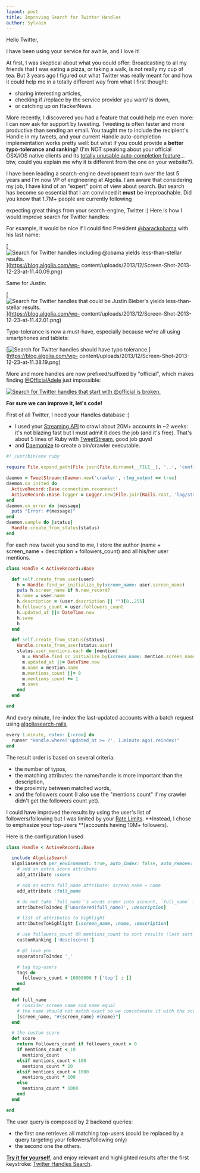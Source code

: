 ```yaml
---
layout: post
title: Improving Search for Twitter Handles
author: Sylvain
---
```


Hello Twitter,

I have been using your service for awhile, and I love it!

At first, I was skeptical about what you could offer: Broadcasting to all my
friends that I was eating a pizza, or taking a walk, is not really my cup of
tea. But 3 years ago I figured out what Twitter was really meant for and how
it could help me in a totally different way from what I first thought:

  * sharing interesting articles,
  * checking if /replace by the service provider you want/ is down,
  * or catching up on HackerNews.

More recently, I discovered you had a feature that could help me even more: I
can now ask for support by tweeting. Tweeting is often faster and more
productive than sending an email. You taught me to include the recipient's
Handle in my tweets, and your current Handle auto-completion implementation
works pretty well: but what if you could provide a **better typo-tolerance and
ranking**? (I'm NOT speaking about your official OSX/iOS native clients and
its [totally unusable auto-completion feature][1]... btw, could you explain me why it
is different from the one on your website?).

I have been leading a search-engine development team over the last 5 years and
I'm now VP of engineering at Algolia. I am aware that considering my job, I
have kind of an "expert" point of view about search. But search has become so
essential that I am convinced it __must__ be irreproachable. Did you know
that 1.7M+ people are currently following

expecting great things from your search-engine, Twitter :) Here is how I would
improve search for Twitter handles:

For example, it would be nice if I could find President
[@barackobama][2] with his last name:

[![Search for Twitter handles including @obama yields less-than-stellar
results.][3]](https://blog.algolia.com/wp-
content/uploads/2013/12/Screen-Shot-2013-12-23-at-11.40.09.png)

Same for Justin:

[![Search for Twitter handles that could be Justin Bieber's yields less-than-
stellar results.][4]](https://blog.algolia.com/wp-
content/uploads/2013/12/Screen-Shot-2013-12-23-at-11.42.01.png)

Typo-tolerance is now a must-have, especially because we're all using
smartphones and tablets:

[![Search for Twitter handles should have typo tolerance.][5]](https://blog.algolia.com/wp-
content/uploads/2013/12/Screen-Shot-2013-12-23-at-11.38.19.png)

More and more handles are now prefixed/suffixed by "official", which makes
finding [@OfficialAdele][6] just impossible:

[![Search for Twitter handles that start with @official is broken.][7]](https://blog.algolia.com/wp-content/uploads/2013/12/Screen-Shot-2013-12-23-at-11.47.52.png)

**For sure we can improve it, let's code!**

First of all Twitter, I need your Handles database :)

  * I used your [Streaming API][8] to crawl about 20M+ accounts in ~2 weeks: it's not blazing fast but I must admit it does the job (and it's free). That's about 5 lines of Ruby with [TweetStream][9], good job guys!
  * and [Daemonize][10] to create a bin/crawler executable.
    
```ruby
#! /usr/bin/env ruby

require File.expand_path(File.join(File.dirname(__FILE__), '..', 'config', 'environment'))

daemon = TweetStream::Daemon.new('crawler', :log_output => true)
daemon.on_inited do
  ActiveRecord::Base.connection.reconnect!
  ActiveRecord::Base.logger = Logger.new(File.join(Rails.root, 'log/stream.log'), 'w+')
end
daemon.on_error do |message|
  puts "Error: #{message}"
end
daemon.sample do |status|
  Handle.create_from_status(status)
end
```

For each new tweet you send to me, I store the author (name + screen_name +
description + followers_count) and all his/her user mentions.

    
```ruby
class Handle < ActiveRecord::Base

  def self.create_from_user(user)
    h = Handle.find_or_initialize_by(screen_name: user.screen_name)
    puts h.screen_name if h.new_record?
    h.name = user.name
    h.description = (user.description || "")[0..255]
    h.followers_count = user.followers_count
    h.updated_at ||= DateTime.now
    h.save
    h
  end

  def self.create_from_status(status)
    Handle.create_from_user(status.user)
    status.user_mentions.each do |mention|
      m = Handle.find_or_initialize_by(screen_name: mention.screen_name)
      m.updated_at ||= DateTime.now
      m.name = mention.name
      m.mentions_count ||= 0
      m.mentions_count += 1
      m.save
    end
  end

end
```

And every minute, I re-index the last-updated accounts with a batch request
using [algoliasearch-rails][11],

    
```ruby
every 1.minute, roles: [:cron] do
  runner "Handle.where('updated_at >= ?', 1.minute.ago).reindex!"
end
```

The result order is based on several criteria:

  * the number of typos,
  * the matching attributes: the name/handle is more important than the description,
  * the proximity between matched words,
  * and the followers count (I also use the "mentions count" if my crawler didn't get the followers count yet).

I could have improved the results by using the user's list of
followers/following but I was limited by your [Rate
Limits][12]. **Instead, I chose to
emphasize your top-users **(accounts having 10M+ followers).

Here is the configuration I used

    
```ruby
class Handle < ActiveRecord::Base

  include AlgoliaSearch
  algoliasearch per_environment: true, auto_index: false, auto_remove: false do
    # add an extra score attribute
    add_attribute :score

    # add an extra full_name attribute: screen_name + name
    add_attribute :full_name

    # do not take `full_name`'s words order into account, `full_name` is more important than `description`
    attributesToIndex ['unordered(full_name)', :description]

    # list of attributes to highlight
    attributesToHighlight [:screen_name, :name, :description]

    # use followers_count OR mentions_count to sort results (last sort criteria)
    customRanking ['desc(score)']

    # @I_love_you
    separatorsToIndex '_'

    # tag top-users
    tags do
      followers_count > 10000000 ? ['top'] : []
    end
  end

  def full_name
    # consider screen_name and name equal
    # the name should not match exact so we concatenate it with the screen_name
    [screen_name, "#{screen_name} #{name}"]
  end

  # the custom score
  def score
    return followers_count if followers_count > 0
    if mentions_count < 10
      mentions_count
    elsif mentions_count < 100
      mentions_count * 10
    elsif mentions_count < 1000
      mentions_count * 100
    else
      mentions_count * 1000
    end
  end

end
```

The user query is composed by 2 backend queries:

  * the first one retrieves all matching top-users (could be replaced by a query targeting your followers/following only)
  * the second one the others.

[**Try it for yourself**][13], and enjoy
relevant and highlighted results after the first keystroke: [Twitter Handles
Search][14].


[1]: http://blog.algolia.com/why-autocomplete-in-twitter-on-mobile-sucks/
[2]: https://twitter.com/barackobama
[3]: ./assets/Screen-Shot-2013-12-23-at-11.40.09-263x300.png
[4]: ./assets/Screen-Shot-2013-12-23-at-11.42.01-262x300.png
[5]: ./assets/Screen-Shot-2013-12-23-at-11.38.19-263x300.png
[6]: https://twitter.com/officialadele
[7]: ./assets/Screen-Shot-2013-12-23-at-11.47.52.png
[8]: https://dev.twitter.com/docs/streaming-apis
[9]: https://github.com/tweetstream/tweetstream
[10]: https://github.com/bmc/daemonize
[11]: https://github.com/algolia/algoliasearch-rails
[12]: https://dev.twitter.com/docs/rate-limiting/1.1
[13]: http://twittersearch.algolia.io/
[14]: http://twittersearch.algolia.io/
